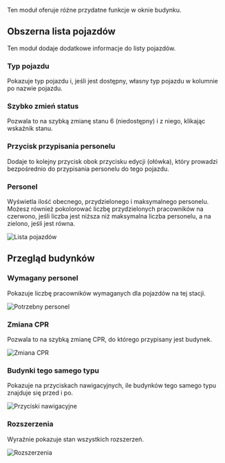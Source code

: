 Ten moduł oferuje różne przydatne funkcje w oknie budynku.

## Obszerna lista pojazdów
Ten moduł dodaje dodatkowe informacje do listy pojazdów.

### Typ pojazdu
Pokazuje typ pojazdu i, jeśli jest dostępny, własny typ pojazdu w kolumnie po nazwie pojazdu.

### Szybko zmień status
Pozwala to na szybką zmianę stanu 6 (niedostępny) i z niego, klikając wskaźnik stanu.

### Przycisk przypisania personelu
Dodaje to kolejny przycisk obok przycisku edycji (ołówka), który prowadzi bezpośrednio do przypisania personelu do tego pojazdu.

### Personel
Wyświetla ilość obecnego, przydzielonego i maksymalnego personelu. Możesz również pokolorować liczbę przydzielonych pracowników na czerwono, jeśli liczba jest niższa niż maksymalna liczba personelu, a na zielono, jeśli jest równa.

![Lista pojazdów](./vehicleList.png)

## Przegląd budynków

### Wymagany personel
Pokazuje liczbę pracowników wymaganych dla pojazdów na tej stacji.

![Potrzebny personel](./personnelNeeded.png)

### Zmiana CPR
Pozwala to na szybką zmianę CPR, do którego przypisany jest budynek.

![Zmiana CPR](./dispatchCenter.png)

### Budynki tego samego typu
Pokazuje na przyciskach nawigacyjnych, ile budynków tego samego typu znajduje się przed i po.

![Przyciski nawigacyjne](./navigation.png)

### Rozszerzenia
Wyraźnie pokazuje stan wszystkich rozszerzeń.

![Rozszerzenia](./expansions.png)
